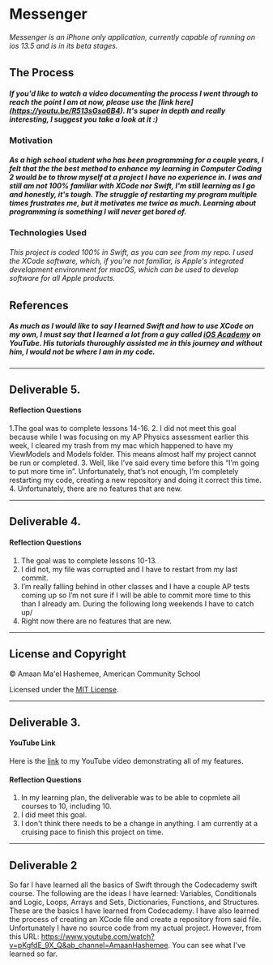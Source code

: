 # **Messenger**

###### Messenger is an iPhone only application, currently capable of running on ios 13.5 and is in its beta stages.

## The Process

##### **If you'd like to watch a video documenting the process I went through to reach the point I am at now, please use the [link here] (https://youtu.be/R513sGsa6B4). It's super in depth and really interesting, I suggest you take a look at it :)**

### Motivation

##### As a high school student who has been programming for a couple years, I felt that the the best method to enhance my learning in Computer Coding 2 would be to throw myself at a project I have no experience in. I was and still am not 100% familiar with XCode nor Swift, I'm still learning as I go and honestly, it's tough. The struggle of restarting my program multiple times frustrates me, but it motivates me twice as much. Learning about programming is something I will never get bored of.

### Technologies Used

###### This project is coded 100% in Swift, as you can see from my repo. I used the XCode software, which, if you're not familiar, is Apple's integrated development environment for macOS, which can be used to develop software for all Apple products.


## References

##### As much as I would like to say I learned Swift and how to use XCode on my own, I must say that I learned a lot from a guy called [iOS Academy](https://www.youtube.com/channel/UCnksRRifsSCGUZpQukUKAyg "iOS Academy's YouTube Account") on YouTube. His tutorials thuroughly assisted me in this journey and without him, I would not be where I am in my code. 


---

## Deliverable 5.

#### Reflection Questions
1.The goal was to complete lessons 14-16. 
2. I did not meet this goal because while I was focusing on my AP Physics assessment earlier this week, I cleared my trash from my mac which happened to have my ViewModels and Models folder. This means almost half my project cannot be run or completed.
3. Well, like I’ve said every time before this “I’m going to put more time in”. Unfortunately, that’s not enough, I’m completely restarting my code, creating a new repository and doing it correct this time. 
4. Unfortunately, there are no features that are new.

---

## Deliverable 4.

#### Reflection Questions
1. The goal was to complete lessons 10-13.
2. I did not, my file was corrupted and I have to restart from my last commit.
3. I’m really falling behind in other classes and I have a couple AP tests coming up so I’m not sure if I will be able to commit more time to this than I already am. During the following long weekends I have to catch up/
4. Right now there are no features that are new. 

---

## License and Copyright

© Amaan Ma'el Hashemee, American Community School

Licensed under the [MIT License](LICENSE).

---

## Deliverable 3.

#### YouTube Link

Here is the [link](https://youtu.be/soYuD5fZYYE) to my YouTube video demonstrating all of my features.

#### Reflection Questions

1. In my learning plan, the deliverable was to be able to copmlete all courses to 10, including 10. 
2. I did meet this goal.
4. I don't think there needs to be a change in anything. I am currently at a cruising pace to finish this project on time.

---

## Deliverable 2

So far I have learned all the basics of Swift through the Codecademy swift course. The following are the ideas I have learned: Variables, Conditionals and Logic, Loops,
Arrays and Sets, Dictionaries, Functions, and Structures. These are the basics I have learned from Codecademy. I have also learned the process of creating an XCode file
and create a repository from said file. Unfortunately I have no source code from my actual project. However, from this URL: 
https://www.youtube.com/watch?v=pKgfdE_9X_Q&ab_channel=AmaanHashemee. You can see what I've learned so far. 
